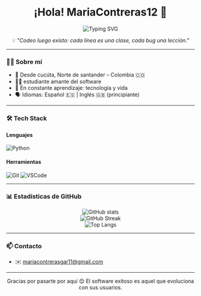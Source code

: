 <h1 align="center">¡Hola! MariaContreras12 👋</h1>

<p align="center">
  <img src="https://readme-typing-svg.herokuapp.com?font=Fira+Code&duration=3500&pause=1000&color=00F7FF&center=true&vCenter=true&width=440&lines=Estudiante+de+Software+💻;Amante+del+C%C3%B3digo+;Siempre+aprendiendo+algo+nuevo+🚀" alt="Typing SVG" />
</p>

<p align="center">💡 <em>"Codeo luego existo: cada línea es una clase, cada bug una lección."</em></p>

---

### 🧑‍💻 Sobre mí

- 📍 Desde cucúta, Norte de santander – Colombia 🇨🇴  
- 👨‍🏫 estudiante amante del software   
- 🧠 En constante aprendizaje: tecnología y vida  
- 🗣️ Idiomas: Español 🇪🇸 | Inglés 🇬🇧 (principiante) 

---

### 🛠️ Tech Stack

#### Lenguajes  
![Python](https://img.shields.io/badge/Python-3776AB?style=flat&logo=python&logoColor=white)



#### Herramientas  

![Git](https://img.shields.io/badge/Git-F05032?style=flat&logo=git&logoColor=white)
![VSCode](https://img.shields.io/badge/VS_Code-007ACC?style=flat&logo=visual-studio-code&logoColor=white)




---
### 📊 Estadísticas de GitHub

<p align="center">
  <img src="https://github-readme-stats.vercel.app/api?username=MariaContreras12&show_icons=true&theme=tokyonight&hide_title=true&count_private=true" alt="GitHub stats" />
  <br />
  <img src="https://github-readme-streak-stats.herokuapp.com/?user=MariaContreras12&theme=tokyonight" alt="GitHub Streak" />
  <br />
  <img src="https://github-readme-stats.vercel.app/api/top-langs/?username=MariaContreras12&layout=compact&theme=tokyonight&langs_count=6" alt="Top Langs" />
</p>

---


### 📫 Contacto

- ✉️ mariacontrerasgar11@gmail.com


---

<p align="center">Gracias por pasarte por aquí 😊 El software exitoso es aquel que evoluciona con sus usuarios.</p>
